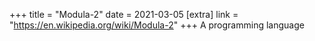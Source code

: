 +++
title = "Modula-2"
date = 2021-03-05
[extra]
link = "https://en.wikipedia.org/wiki/Modula-2"
+++
A programming language

